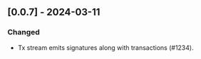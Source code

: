 ## [0.0.7] - 2024-03-11
### Changed
- Tx stream emits signatures along with transactions (#1234).

<!-- Item Template -->
<!-- ## [0.0.0] - 2024-03-10
### Added
- Added support for XYZ feature (#1234).
### Changed
- Improved performance of ABC calculation.
### Fixed
- Fixed bug causing application crash under certain conditions (#5678). -->